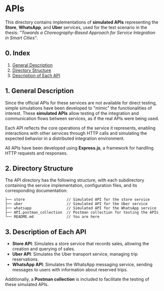 # APIs

This directory contains implementations of **simulated APIs** representing the **Store**, **WhatsApp**, and **Uber** services, used for the test scenario in the thesis: _"Towards a Choreography-Based Approach for Service Integration in Smart Cities"_.

## 0. Index

1. [General Description](#1-general-description)
2. [Directory Structure](#2-directory-structure)
3. [Description of Each API](#3-description-of-each-api)

## 1. General Description

Since the official APIs for these services are not available for direct testing, simple simulations have been developed to "mimic" the functionalities of interest. These **simulated APIs** allow testing of the integration and communication flows between services, as if the real APIs were being used.

Each API reflects the core operations of the service it represents, enabling interactions with other services through HTTP calls and simulating the expected behavior in a distributed integration environment.

All APIs have been developed using **Express.js**, a framework for handling HTTP requests and responses.

## 2. Directory Structure

The API directory has the following structure, with each subdirectory containing the service implementation, configuration files, and its corresponding documentation:

```
├── store                   // Simulated API for the store service
├── uber                    // Simulated API for the Uber service
├── whatsapp                // Simulated API for the WhatsApp service
├── API.postman_collection  // Postman collection for testing the APIs
└── README.md               // You are here
```

## 3. Description of Each API

- **Store API**: Simulates a store service that records sales, allowing the creation and querying of sales.
- **Uber API**: Simulates the Uber transport service, managing trip reservations.
- **WhatsApp API**: Simulates the WhatsApp messaging service, sending messages to users with information about reserved trips.

Additionally, a **Postman collection** is included to facilitate the testing of these simulated APIs.
